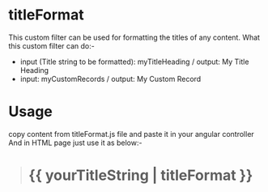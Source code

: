 # titleFormat
This custom filter can be used for formatting the titles of any content. What this custom filter can do:-
- input (Title string to be formatted): myTitleHeading / output: My Title Heading
- input: myCustomRecords / output: My Custom Record
# Usage
copy content from titleFormat.js file and paste it in your angular controller And in HTML page just use it as below:-

> <h1> {{ yourTitleString | titleFormat }} </ht>